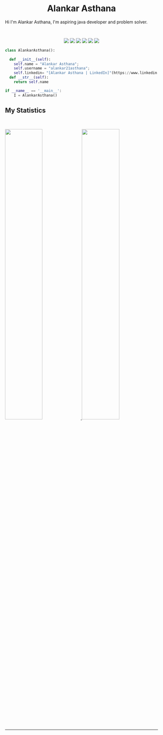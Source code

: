 <h1 align="center">
  <b>Alankar Asthana</b>
</h1>

Hi I'm Alankar Asthana,  I'm aspiring java developer and problem solver. 

<br>

<p>
<div align="center">
  	<img src="https://img.shields.io/badge/-Java-c58545?style=for-the-badge&logo=java&logoColor=c58545&labelColor=282828">
	<img src="https://img.shields.io/badge/-Spring%20Boot-6DB33F?style=for-the-badge&logo=spring-boot&logoColor=6DB33F&labelColor=282828">
	<img src="https://img.shields.io/badge/-MySQL-98a936?style=for-the-badge&logo=MySQL&logoColor=98a98&labelColor=282828">
	<img src="https://img.shields.io/badge/-Javascript-98a785?style=for-the-badge&logo=javascript&logoColor=98a78&labelColor=282828">
  	<img src="https://img.shields.io/badge/-HTML-c58545?style=for-the-badge&logo=html5&logoColor=c58545&labelColor=282828">
  	<img src="https://img.shields.io/badge/-Python-98b982?style=for-the-badge&logo=python&logoColor=98b982&labelColor=282828">
</div>
</p>

```python
class AlankarAsthana():
    
  def __init__(self):
    self.name = "Alankar Asthana";
    self.username = "alankar21asthana";
    self.linkedin= "[Alankar Asthana | LinkedIn]"(https://www.linkedin.com/in/alankar-asthana/) 
  def __str__(self):
    return self.name

if __name__ == '__main__':
    I = AlankarAsthana()
```

## My Statistics

<br/>
<p align="left">
  <a href="https://github.com/alankar21asthana">
  <img width="49.5%" src="https://github-readme-stats.vercel.app/api?username=alankar21asthana&show_icons=true&theme=gruvbox&hide_border=true" />
    <img width="49.5%" src="https://github-readme-streak-stats.herokuapp.com/?user=alankar21asthana&theme=gruvbox&hide_border=true" />
  </a>
</p>
<br>


-----
